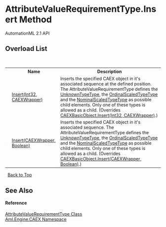 # AttributeValueRequirementType.Insert Method 
AutomationML 2.1 API 


## Overload List
&nbsp;<table><tr><th></th><th>Name</th><th>Description</th></tr><tr><td>![Public method](media/pubmethod.gif "Public method")</td><td><a href="M_Aml_Engine_CAEX_AttributeValueRequirementType_Insert_1">Insert(Int32, CAEXWrapper)</a></td><td>
Inserts the specified CAEX object in it's associated sequence at the defined position. The AttributeValueRequirementType defines the <a href="T_Aml_Engine_CAEX_UnknownTypeType">UnknownTypeType</a>, the <a href="T_Aml_Engine_CAEX_OrdinalScaledTypeType">OrdinalScaledTypeType</a> and the <a href="T_Aml_Engine_CAEX_NominalScaledTypeType">NominalScaledTypeType</a> as possible child elements. Only one of these types is allowed as a child.
 (Overrides <a href="M_Aml_Engine_CAEX_CAEXBasicObject_Insert_1">CAEXBasicObject.Insert(Int32, CAEXWrapper)</a>.)</td></tr><tr><td>![Public method](media/pubmethod.gif "Public method")</td><td><a href="M_Aml_Engine_CAEX_AttributeValueRequirementType_Insert">Insert(CAEXWrapper, Boolean)</a></td><td>
Inserts the specified CAEX object in it's associated sequence. The AttributeValueRequirementType defines the <a href="T_Aml_Engine_CAEX_UnknownTypeType">UnknownTypeType</a>, the <a href="T_Aml_Engine_CAEX_OrdinalScaledTypeType">OrdinalScaledTypeType</a> and the <a href="T_Aml_Engine_CAEX_NominalScaledTypeType">NominalScaledTypeType</a> as possible child elements. Only one of these types is allowed as a child.
 (Overrides <a href="M_Aml_Engine_CAEX_CAEXBasicObject_Insert">CAEXBasicObject.Insert(CAEXWrapper, Boolean)</a>.)</td></tr></table>&nbsp;
<a href="#attributevaluerequirementtype.insert-method">Back to Top</a>

## See Also


#### Reference
<a href="T_Aml_Engine_CAEX_AttributeValueRequirementType">AttributeValueRequirementType Class</a><br /><a href="N_Aml_Engine_CAEX">Aml.Engine.CAEX Namespace</a><br />